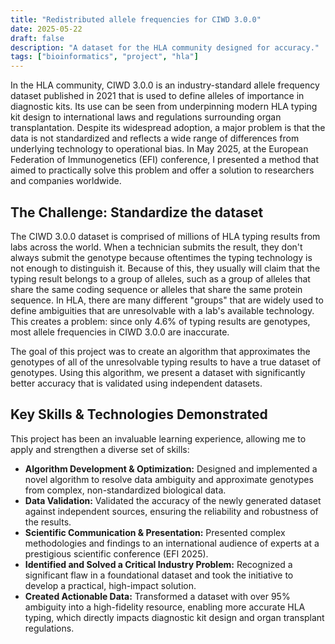 ```yaml
---
title: "Redistributed allele frequencies for CIWD 3.0.0"
date: 2025-05-22
draft: false
description: "A dataset for the HLA community designed for accuracy."
tags: ["bioinformatics", "project", "hla"]
---
```




In the HLA community, CIWD 3.0.0 is an industry-standard allele frequency dataset published in 2021 that is used to define alleles of importance in diagnostic kits. Its use can be seen from underpinning modern HLA typing kit design to international laws and regulations surrounding organ transplantation. Despite its widespread adoption, a major problem is that the data is not standardized and reflects a wide range of differences from underlying technology to operational bias. In May 2025, at the European Federation of Immunogenetics (EFI) conference, I presented a method that aimed to practically solve this problem and offer a solution to researchers and companies worldwide.

## The Challenge: Standardize the dataset

The CIWD 3.0.0 dataset is comprised of millions of HLA typing results from labs across the world. When a technician submits the result, they don't always submit the genotype because oftentimes the typing technology is not enough to distinguish it. Because of this, they usually will claim that the typing result belongs to a group of alleles, such as a group of alleles that share the same coding sequence or alleles that share the same protein sequence. In HLA, there are many different "groups" that are widely used to define ambiguities that are unresolvable with a lab's available technology. This creates a problem: since only 4.6% of typing results are genotypes, most allele frequencies in CIWD 3.0.0 are inaccurate.

The goal of this project was to create an algorithm that approximates the genotypes of all of the unresolvable typing results to have a true dataset of genotypes. Using this algorithm, we present a dataset with significantly better accuracy that is validated using independent datasets.

## Key Skills & Technologies Demonstrated

This project has been an invaluable learning experience, allowing me to apply and strengthen a diverse set of skills:

*   **Algorithm Development & Optimization:** Designed and implemented a novel algorithm to resolve data ambiguity and approximate genotypes from complex, non-standardized biological data.
*   **Data Validation:** Validated the accuracy of the newly generated dataset against independent sources, ensuring the reliability and robustness of the results.
*   **Scientific Communication & Presentation:** Presented complex methodologies and findings to an international audience of experts at a prestigious scientific conference (EFI 2025).
*   **Identified and Solved a Critical Industry Problem:** Recognized a significant flaw in a foundational dataset and took the initiative to develop a practical, high-impact solution.
*   **Created Actionable Data:** Transformed a dataset with over 95% ambiguity into a high-fidelity resource, enabling more accurate HLA typing, which directly impacts diagnostic kit design and organ transplant regulations.
